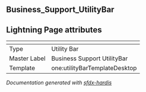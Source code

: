 ## Business_Support_UtilityBar

## Lightning Page attributes

|<!-- -->|<!-- -->|
|:---|:---|
|Type| Utility Bar|
|Master Label|Business Support UtilityBar|
|Template|one:utilityBarTemplateDesktop|




<!-- Page description -->


_Documentation generated with [sfdx-hardis](https://sfdx-hardis.cloudity.com)_
